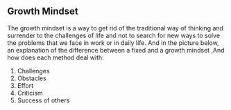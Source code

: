 ## Growth Mindset
The growth mindset is a way to get rid of the traditional way of thinking and surrender to the challenges of life and not to search for new ways to solve the problems that we face in work or in daily life.
And in the picture below, an explanation of the difference between a fixed and a growth mindset ,And how does each method deal with:

1. Challenges
2. Obstacles
3. Effort
4. Criticism
5. Success of others